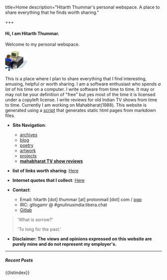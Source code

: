 title=Home
description="Hitarth Thummar's personal webspace. A place to share everything that he finds worth sharing."

+++
#### Hi, I am Hitarth Thummar. 
Welcome to my personal webspace.

![](static/images/guycomputer.gif) 
<!-- homepagepointer -->

This is a place where I plan to share everything that
I find interesting, amusing, helpful or worth sharing. I am a software
enthusiast who spends *a lot* of his time on a computer. I write software from
time to time. It may or may not be your definition of "free" but yes most of
the time it is licensed under a copyleft license. I write reviews for old Indian TV shows
from time to time. Currently I am working on Mahabharat(1988). 
This website is generated using a [script](https://gitlab.com/gtlsgamr/htxyz) that
generates static html pages from markdown files.

- **Site Navigation**: 
	* [archives](/posts/archive.html)
	* [blog](/posts/blog)
	* [poetry](/posts/poems)
	* [artwork](/posts/artwork)
	* [projects](/posts/projects)
	* [**mahabharat TV show reviews**](/posts/mahabharat)

- **list of links worth sharing**: [Here](/posts/blog/interesting_links.html)
- **Internet quotes that I collect**: [Here](/static/internet_quotes.txt)

- **Contact**: 
	* Email: hitarth [dot] thummar [at] protonmail [dot] com / [pgp](/static/key.txt)
	* IRC: gtlsgamr @ #gnulinuxindia:libera.chat
	* [Gitlab](https://gitlab.com/gtlsgamr)

>'What is sorrow?'
>
>'To long for the past.'

- **Disclaimer: The views and opinions expressed on this website are purely mine and do not represent my employer's.**

---------------------------------------------
##### Recent Posts
{{listindex}}
